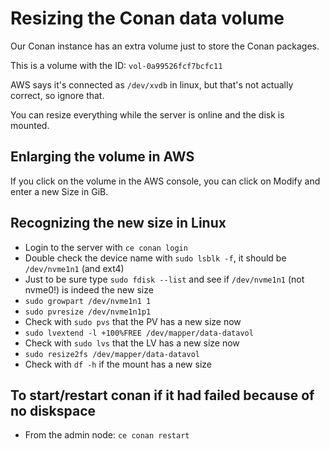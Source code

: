 # Resizing the Conan data volume

Our Conan instance has an extra volume just to store the Conan packages.

This is a volume with the ID: `vol-0a99526fcf7bcfc11`

AWS says it's connected as `/dev/xvdb` in linux, but that's not actually correct, so ignore that.

You can resize everything while the server is online and the disk is mounted.

## Enlarging the volume in AWS

If you click on the volume in the AWS console, you can click on Modify and enter a new Size in GiB.

## Recognizing the new size in Linux

* Login to the server with `ce conan login`
* Double check the device name with `sudo lsblk -f`, it should be `/dev/nvme1n1` (and ext4)
* Just to be sure type `sudo fdisk --list` and see if `/dev/nvme1n1` (not nvme0!) is indeed the new size
* `sudo growpart /dev/nvme1n1 1`
* `sudo pvresize /dev/nvme1n1p1`
* Check with `sudo pvs` that the PV has a new size now
* `sudo lvextend -l +100%FREE /dev/mapper/data-datavol`
* Check with `sudo lvs` that the LV has a new size now
* `sudo resize2fs /dev/mapper/data-datavol`
* Check with `df -h` if the mount has a new size

## To start/restart conan if it had failed because of no diskspace

* From the admin node: `ce conan restart`
